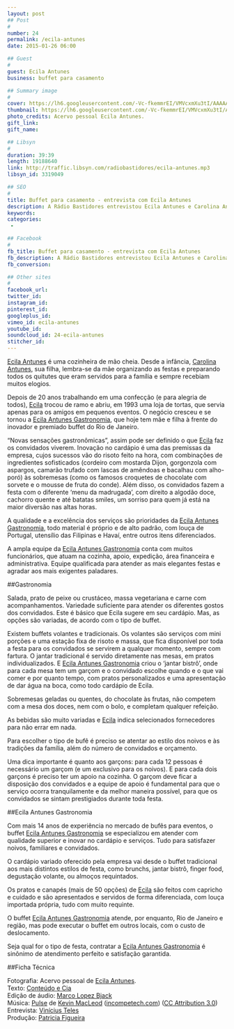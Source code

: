 ```yaml
---
layout: post
## Post
#
number: 24
permalink: /ecila-antunes
date: 2015-01-26 06:00

## Guest
#
guest: Ecila Antunes
business: buffet para casamento

## Summary image
#
cover: https://lh6.googleusercontent.com/-Vc-fkemmrEI/VMVcxmXu3tI/AAAAAAAABWE/6X6Leeo0BvQ/s800/ecila-antunes-e-carolina-antunes.jpg
thumbnail: https://lh6.googleusercontent.com/-Vc-fkemmrEI/VMVcxmXu3tI/AAAAAAAABWE/6X6Leeo0BvQ/s800/ecila-antunes-e-carolina-antunes.jpg
photo_credits: Acervo pessoal Ecila Antunes.
gift_link: 
gift_name: 

## Libsyn
#
duration: 39:39
length: 19188640
link: http://traffic.libsyn.com/radiobastidores/ecila-antunes.mp3
libsyn_id: 3319049

## SEO
#
title: Buffet para casamento - entrevista com Ecila Antunes
description: A Rádio Bastidores entrevistou Ecila Antunes e Carolina Antunes do buffet Ecila Antunes Gastronomia. 
keywords: 
categories:
 - 

## Facebook
#
fb_title: Buffet para casamento - entrevista com Ecila Antunes
fb_description: A Rádio Bastidores entrevistou Ecila Antunes e Carolina Antunes do buffet Ecila Antunes Gastronomia. 
fb_conversion: 

## Other sites
#
facebook_url: 
twitter_id: 
instagram_id: 
pinterest_id: 
googleplus_id: 
vimeo_id: ecila-antunes
youtube_id: 
soundcloud_id: 24-ecila-antunes
stitcher_id: 
---
```

[Ecila Antunes][ea] é uma cozinheira de mão cheia. Desde a infância, [Carolina Antunes][ea], sua filha, lembra-se da mãe organizando as festas e preparando todos os quitutes que eram servidos para a família e sempre recebiam muitos elogios.

Depois de 20 anos trabalhando em uma confecção (e para alegria de todos), [Ecila][ea] trocou de ramo e abriu, em 1993 uma loja de tortas, que servia apenas para os amigos em pequenos eventos. O negócio cresceu e se tornou a [Ecila Antunes Gastronomia][ea], que hoje tem mãe e filha à frente do inovador e premiado buffet do Rio de Janeiro.

“Novas sensações gastronômicas”, assim pode ser definido o que [Ecila][ea] faz os convidados viverem. Inovação no cardápio é uma das premissas da empresa, cujos sucessos vão do risoto feito na hora, com combinações de ingredientes sofisticados (cordeiro com mostarda Dijon, gorgonzola com aspargos, camarão trufado com lascas de amêndoas e bacalhau com alho-poró) às sobremesas (como os famosos croquetes de chocolate com sorvete e o mousse de fruta do conde). Além disso, os convidados fazem a festa com o diferente ‘menu da madrugada’, com direito a algodão doce, cachorro quente e até batatas smiles, um sorriso para quem já está na maior diversão nas altas horas.

A qualidade e a excelência dos serviços são prioridades da [Ecila Antunes Gastronomia][ea], todo material é próprio e de alto padrão, com louça de Portugal, utensílio das Filipinas e Havaí, entre outros itens diferenciados.

A ampla equipe da [Ecila Antunes Gastronomia][ea] conta com muitos funcionários, que atuam na cozinha, apoio, expedição, área financeira e administrativa. Equipe qualificada para atender as mais elegantes festas e agradar aos mais exigentes paladares.

##Gastronomia

Salada, prato de peixe ou crustáceo, massa vegetariana e carne com acompanhamentos. Variedade suficiente para atender os diferentes gostos dos convidados. Este é básico que Ecila sugere em seu cardápio. Mas, as opções são variadas, de acordo com o tipo de buffet.

Existem buffets volantes e tradicionais. Os volantes são serviços com mini porções e uma estação fixa de risoto e massa, que fica disponível por toda a festa para os convidados se servirem a qualquer momento, sempre com fartura. O jantar tradicional é servido diretamente nas mesas, em pratos individualizados. E [Ecila Antunes Gastronomia][ea] criou o ‘jantar bistrô’, onde para cada mesa tem um garçom e o convidado escolhe quando e o que vai comer e por quanto tempo, com pratos personalizados e uma apresentação de dar água na boca, como todo cardápio de Ecila. 

Sobremesas geladas ou quentes, do chocolate às frutas, não competem com a mesa dos doces, nem com o bolo, e completam qualquer refeição. 

As bebidas são muito variadas e [Ecila][ea] indica selecionados fornecedores para não errar em nada.

Para escolher o tipo de bufê é preciso se atentar ao estilo dos noivos e às tradições da família, além do número de convidados e orçamento.

Uma dica importante é quanto aos garçons: para cada 12 pessoas é necessário um garçom (e um exclusivo para os noivos). E para cada dois garçons é preciso ter um apoio na cozinha. O garçom deve ficar a disposição dos convidados e a equipe de apoio é fundamental para que o serviço ocorra tranquilamente e da melhor maneira possível, para que os convidados se sintam prestigiados durante toda festa. 

##Ecila Antunes Gastronomia

Com mais 14 anos de experiência no mercado de bufês para eventos, o buffet [Ecila Antunes Gastronomia][ea] se especializou em atender com qualidade superior e inovar no cardápio e serviços. Tudo para satisfazer noivos, familiares e convidados. 

O cardápio variado oferecido pela empresa vai desde o buffet tradicional aos mais distintos estilos de festa, como brunchs, jantar bistrô, finger food, degustação volante,  ou almoços requintados. 

Os pratos e canapés (mais de 50 opções) de [Ecila][ea] são feitos com capricho e cuidado e são apresentados e servidos de forma diferenciada, com louça importada própria, tudo com muito requinte. 

O buffet [Ecila Antunes Gastronomia][ea] atende, por enquanto, Rio de Janeiro e região, mas pode executar o buffet em outros locais, com o custo de deslocamento. 

Seja qual for o tipo de festa, contratar a [Ecila Antunes Gastronomia][ea] é sinônimo de atendimento perfeito e satisfação garantida.

##Ficha Técnica

Fotografia: Acervo pessoal de [Ecila Antunes][ea].  
Texto: [Conteúdo e Cia][cia]  
Edição de áudio: [Marco Lopez Bjack][m]  
Música: [Pulse][pm] de [Kevin MacLeod][pm] ([incompetech.com][pm]) ([CC Attribution 3.0][CCA])  
Entrevista: [Vinícius Teles][v]  
Produção: [Patricia Figueira][pf]

[m]: https://www.facebook.com/MarcoLopezOficial
[v]: http://www.viniciusteles.com.br
[cia]: http://conteudoecia.com.br
[pf]: http://www.patriciafigueira.com.br
[CCA]: http://creativecommons.org/licenses/by/3.0/
[pm]: http://incompetech.com/music/royalty-free/index.html?isrc=USUAN1100102


[ea]: http://www.ecilaantunes.com.br/